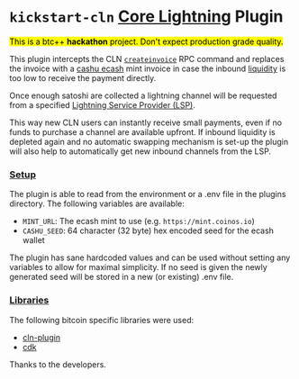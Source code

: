# ```kickstart-cln``` [Core Lightning](https://github.com/ElementsProject/lightning) Plugin
<mark>This is a btc++ **hackathon** project. Don't expect production grade quality.</mark>

This plugin intercepts the CLN [```createinvoice```](https://docs.corelightning.org/reference/lightning-createinvoice) RPC command and replaces the invoice with a 
[cashu ecash](https://cashu.space/) mint invoice in case the inbound [liquidity](https://bitcoin.design/guide/how-it-works/liquidity/) is too low to receive the payment directly.

Once enough satoshi are collected a lightning channel will be
requested from a specified [Lightning Service Provider (LSP)](https://thebitcoinmanual.com/articles/explained-lsp/).

This way new CLN users can instantly receive small payments, even if no funds to purchase a channel are available upfront.
If inbound liquidity is depleted again and no automatic swapping mechanism is set-up the plugin will also help to automatically get new inbound channels from the LSP.

### <u>Setup</u>
The plugin is able to read from the environment or a .env file 
in the plugins directory. The following variables are available:
* ```MINT_URL```: The ecash mint to use (e.g. ```https://mint.coinos.io```)
* ```CASHU_SEED```: 64 character (32 byte) hex encoded seed for the ecash wallet

The plugin has sane hardcoded values and can be used without setting any variables to allow for maximal simplicity.
If no seed is given the newly generated seed will be stored 
in a new (or existing) .env file.

### <u>Libraries</u>
The following bitcoin specific libraries were used:

* [cln-plugin](https://docs.rs/cln-plugin)
* [cdk](https://docs.rs/cdk) 

Thanks to the developers.